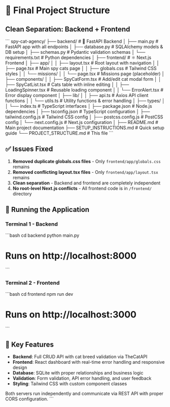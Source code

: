 # 📁 Final Project Structure

## Clean Separation: Backend + Frontend

\`\`\`
spy-cat-agency/
├── backend/                    # 🐍 FastAPI Backend
│   ├── main.py                # FastAPI app with all endpoints
│   ├── database.py            # SQLAlchemy models & DB setup
│   ├── schemas.py             # Pydantic validation schemas
│   └── requirements.txt       # Python dependencies
│
├── frontend/                   # ⚛️ Next.js Frontend
│   ├── app/
│   │   ├── layout.tsx         # Root layout with navigation
│   │   ├── page.tsx           # Main spy cats page
│   │   ├── globals.css        # Tailwind CSS styles
│   │   └── missions/
│   │       └── page.tsx       # Missions page (placeholder)
│   ├── components/
│   │   ├── SpyCatForm.tsx     # Add/edit cat modal form
│   │   ├── SpyCatList.tsx     # Cats table with inline editing
│   │   ├── LoadingSpinner.tsx # Reusable loading component
│   │   └── ErrorAlert.tsx     # Error display component
│   ├── lib/
│   │   ├── api.ts             # Axios API client functions
│   │   └── utils.ts           # Utility functions & error handling
│   ├── types/
│   │   └── index.ts           # TypeScript interfaces
│   ├── package.json           # Node.js dependencies
│   ├── tsconfig.json          # TypeScript configuration
│   ├── tailwind.config.js     # Tailwind CSS config
│   ├── postcss.config.js      # PostCSS config
│   └── next.config.js         # Next.js configuration
│
├── README.md                   # Main project documentation
├── SETUP_INSTRUCTIONS.md       # Quick setup guide
└── PROJECT_STRUCTURE.md        # This file
\`\`\`

## ✅ Issues Fixed

1. **Removed duplicate globals.css files** - Only `frontend/app/globals.css` remains
2. **Removed conflicting layout.tsx files** - Only `frontend/app/layout.tsx` remains  
3. **Clean separation** - Backend and frontend are completely independent
4. **No root-level Next.js conflicts** - All frontend code is in `/frontend/` directory

## 🚀 Running the Application

### Terminal 1 - Backend
\`\`\`bash
cd backend
python main.py
# Runs on http://localhost:8000
\`\`\`

### Terminal 2 - Frontend  
\`\`\`bash
cd frontend
npm run dev
# Runs on http://localhost:3000
\`\`\`

## 🔧 Key Features

- **Backend**: Full CRUD API with cat breed validation via TheCatAPI
- **Frontend**: React dashboard with real-time error handling and responsive design
- **Database**: SQLite with proper relationships and business logic
- **Validation**: Form validation, API error handling, and user feedback
- **Styling**: Tailwind CSS with custom component classes

Both servers run independently and communicate via REST API with proper CORS configuration.
\`\`\`
